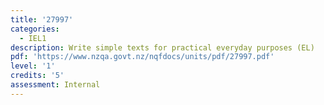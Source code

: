 ```yaml
---
title: '27997'
categories:
  - IEL1
description: Write simple texts for practical everyday purposes (EL)
pdf: 'https://www.nzqa.govt.nz/nqfdocs/units/pdf/27997.pdf'
level: '1'
credits: '5'
assessment: Internal
---
```


